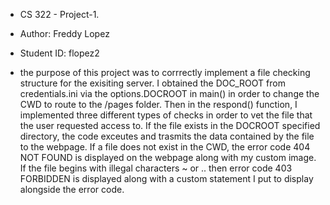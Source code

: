 * CS 322 - Project-1.
* Author: Freddy Lopez
* Student ID: flopez2 

* the purpose of this project was to corrrectly implement a file checking structure for the exisiting server. I obtained the DOC_ROOT from credentials.ini via the options.DOCROOT in main() in order to change the CWD to route to the /pages folder. Then in the respond() function, I implemented three different types of checks in order to vet the file that the user requested access to. If the file exists in the DOCROOT specified directory, the code exceutes and trasmits the data contained by the file to the webpage. If a file does not exist in the CWD, the error code 404 NOT FOUND is displayed on the webpage along with my custom image. If the file begins with illegal characters ~ or .. then error code 403 FORBIDDEN is displayed along with a custom statement I put to display alongside the error code. 
